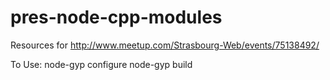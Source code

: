 pres-node-cpp-modules
=====================

Resources for http://www.meetup.com/Strasbourg-Web/events/75138492/

To Use: 
node-gyp configure
node-gyp build